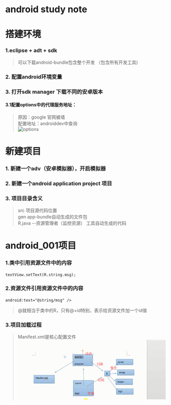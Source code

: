 # android study note  

搭建环境
===
### 1.eclipse + adt + sdk 
> 可以下载android-bundle包含整个开发 （包含所有开发工具)  

### 2. 配置android环境变量    
### 3. 打开sdk manager 下载不同的安卓版本     

#### 3.1配置options中的代理服务地址：  
> 原因：google 官网被墙  
配置地址：androiddev中查询  
![options](http://i.imgur.com/Y6JkULY.png)    

新建项目  
==
### 1. 新建一个adv（安卓模拟器），开启模拟器  
### 2. 新建一个android application project 项目  
### 3. 项目目录含义
> src 项目源代码位置  
gen app-bundle自动生成的文件包  
R.java --资源管理者（监控资源）  工具自动生成的代码  
			
android_001项目
==
### 1.类中引用资源文件中的内容  
`textView.setText(R.string.msg);`  
### 2.资源文件引用资源文件中的内容       
`android:text="@string/msg" />`	           		
> @就相当于类中的R，只有@+id特别，表示给资源文件加一个id值  

### 3.项目加载过程   
> Manifest.xml是核心配置文件    
![android调用过程](https://github.com/tonghuajianghan/android/blob/master/img/android_guocheng1.jpg)


